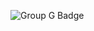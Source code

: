 ![Group G Badge](https://github.com/uofu-adv-emb-25/lab0-group-G/actions/workflows/main.yml/badge.svg)
